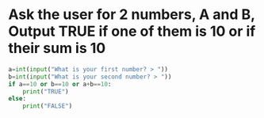 # Ask the user for  2 numbers, A and B, Output TRUE if one of them is 10 or if their sum is 10

```.py
a=int(input("What is your first number? > "))
b=int(input("What is your second number? > "))
if a==10 or b==10 or a+b==10:
    print("TRUE")
else:
    print("FALSE")
```
